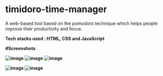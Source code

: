 # timidoro-time-manager
A web-based tool based on the pomodoro technique which helps people improve their productivity and focus.

<b>Tech stacks used <b> : HTML, CSS and JavaScript


#Screenshots 

![image](https://github.com/slashexx/timidoro-time-manager/assets/136118444/7524253f-7beb-4769-a36c-a730b3b90fce)
![image](https://github.com/slashexx/timidoro-time-manager/assets/136118444/46db919d-a683-4dd3-bd41-ae3391485bb0)
![image](https://github.com/slashexx/timidoro-time-manager/assets/136118444/dce93d94-a7f8-49b0-bf47-b7c7ca3f3a0d)

![image](https://github.com/slashexx/timidoro-time-manager/assets/136118444/db88c74e-f369-4ee3-b075-b2433c6fa6d8)
![image](https://github.com/slashexx/timidoro-time-manager/assets/136118444/ff8f5b0a-4792-4ac7-9e51-5bb18af05429)



